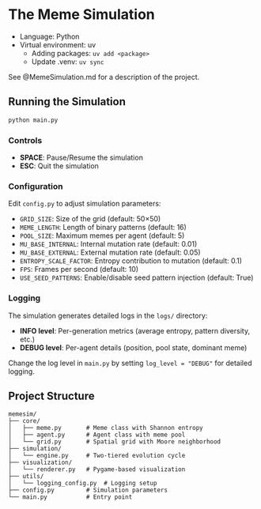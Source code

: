 # The Meme Simulation

* Language: Python
* Virtual environment: uv
  * Adding packages: `uv add <package>`
  * Update .venv: `uv sync`

See @MemeSimulation.md for a description of the project.

## Running the Simulation

```bash
python main.py
```

### Controls
- **SPACE**: Pause/Resume the simulation
- **ESC**: Quit the simulation

### Configuration

Edit `config.py` to adjust simulation parameters:
- `GRID_SIZE`: Size of the grid (default: 50×50)
- `MEME_LENGTH`: Length of binary patterns (default: 16)
- `POOL_SIZE`: Maximum memes per agent (default: 5)
- `MU_BASE_INTERNAL`: Internal mutation rate (default: 0.01)
- `MU_BASE_EXTERNAL`: External mutation rate (default: 0.05)
- `ENTROPY_SCALE_FACTOR`: Entropy contribution to mutation (default: 0.1)
- `FPS`: Frames per second (default: 10)
- `USE_SEED_PATTERNS`: Enable/disable seed pattern injection (default: True)

### Logging

The simulation generates detailed logs in the `logs/` directory:
- **INFO level**: Per-generation metrics (average entropy, pattern diversity, etc.)
- **DEBUG level**: Per-agent details (position, pool state, dominant meme)

Change the log level in `main.py` by setting `log_level = "DEBUG"` for detailed logging.

## Project Structure

```
memesim/
├── core/
│   ├── meme.py       # Meme class with Shannon entropy
│   ├── agent.py      # Agent class with meme pool
│   └── grid.py       # Spatial grid with Moore neighborhood
├── simulation/
│   └── engine.py     # Two-tiered evolution cycle
├── visualization/
│   └── renderer.py   # Pygame-based visualization
├── utils/
│   └── logging_config.py  # Logging setup
├── config.py         # Simulation parameters
└── main.py           # Entry point
```

